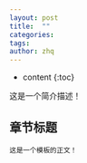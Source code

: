 ```yaml
---
layout: post
title:  ""
categories: 
tags: 
author: zhq
---
```


* content
{:toc}

这是一个简介描述！



## 章节标题


```text
这是一个模板的正文！
```


